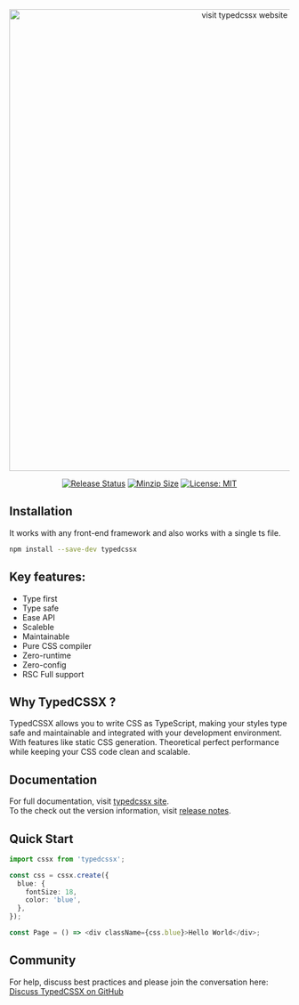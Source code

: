 <div align="center">
<a href="https://typedcssx.vercel.app">
  <img width="830" alt="visit typedcssx website" src="https://typedcssx.vercel.app/logo.png">
</a>
<p />

[![Release Status](https://img.shields.io/github/release/typedcsslab/typedcssx.svg?color=64C8C8)](https://github.com/typedcsslab/typedcssx/releases/latest)
[![Minzip Size](https://img.shields.io/bundlephobia/minzip/typedcssx?color=64C8C8)](https://bundlephobia.com/package/typedcssx)
[![License: MIT](https://img.shields.io/badge/License-MIT-blue.svg?color=64C8C8)](https://opensource.org/licenses/MIT)

</div>

## Installation

It works with any front-end framework and also works with a single ts file.

```sh
npm install --save-dev typedcssx
```

## Key features:

- Type first
- Type safe
- Ease API
- Scaleble
- Maintainable
- Pure CSS compiler
- Zero-runtime
- Zero-config
- RSC Full support

## Why TypedCSSX ?

TypedCSSX allows you to write CSS as TypeScript, making your styles type safe and maintainable and integrated with your development environment. With features like static CSS generation. Theoretical perfect performance while keeping your CSS code clean and scalable.

## Documentation

For full documentation, visit [typedcssx site](https://typedcssx.vercel.app/).  
To the check out the version information, visit [release notes](https://github.com/typedcsslab/typedcssx/releases).

## Quick Start

```typescript
import cssx from 'typedcssx';

const css = cssx.create({
  blue: {
    fontSize: 18,
    color: 'blue',
  },
});

const Page = () => <div className={css.blue}>Hello World</div>;
```

## Community

For help, discuss best practices and please join the conversation here:  
[Discuss TypedCSSX on GitHub](https://github.com/typedcsslab/typedcssx/discussions)
